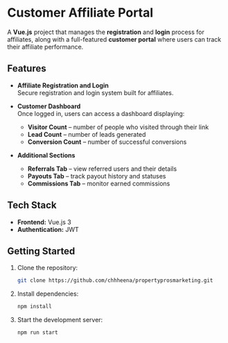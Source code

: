 

# Customer Affiliate Portal

A **Vue.js** project that manages the **registration** and **login** process for affiliates, along with a full-featured **customer portal** where users can track their affiliate performance.

## Features

- **Affiliate Registration and Login**  
  Secure registration and login system built for affiliates.

- **Customer Dashboard**  
  Once logged in, users can access a dashboard displaying:
  - **Visitor Count** – number of people who visited through their link
  - **Lead Count** – number of leads generated
  - **Conversion Count** – number of successful conversions
  
- **Additional Sections**
  - **Referrals Tab** – view referred users and their details
  - **Payouts Tab** – track payout history and statuses
  - **Commissions Tab** – monitor earned commissions

## Tech Stack

- **Frontend:** Vue.js 3
- **Authentication:** JWT

## Getting Started

1. Clone the repository:
   ```bash
   git clone https://github.com/chhheena/propertyprosmarketing.git
   ```

2. Install dependencies:
   ```bash
   npm install
   ```

3. Start the development server:
   ```bash
   npm run start
   ```
